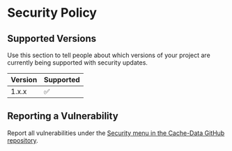 # Security Policy

## Supported Versions

Use this section to tell people about which versions of your project are
currently being supported with security updates.

| Version | Supported          |
| ------- | ------------------ |
| 1.x.x   | :white_check_mark: |

## Reporting a Vulnerability

Report all vulnerabilities under the [Security menu in the Cache-Data GitHub repository](https://github.com/chadkluck/atlantis-cfn-configuration-repo-for-serverless-deployments/security/advisories).
